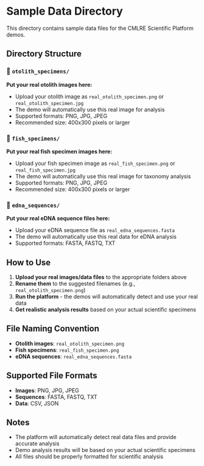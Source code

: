 # Sample Data Directory

This directory contains sample data files for the CMLRE Scientific Platform demos.

## Directory Structure

### 📁 `otolith_specimens/`
**Put your real otolith images here:**
- Upload your otolith image as `real_otolith_specimen.png` or `real_otolith_specimen.jpg`
- The demo will automatically use this real image for analysis
- Supported formats: PNG, JPG, JPEG
- Recommended size: 400x300 pixels or larger

### 📁 `fish_specimens/`
**Put your real fish specimen images here:**
- Upload your fish specimen image as `real_fish_specimen.png` or `real_fish_specimen.jpg`
- The demo will automatically use this real image for taxonomy analysis
- Supported formats: PNG, JPG, JPEG
- Recommended size: 400x300 pixels or larger

### 📁 `edna_sequences/`
**Put your real eDNA sequence files here:**
- Upload your eDNA sequence file as `real_edna_sequences.fasta`
- The demo will automatically use this real data for eDNA analysis
- Supported formats: FASTA, FASTQ, TXT

## How to Use

1. **Upload your real images/data files** to the appropriate folders above
2. **Rename them** to the suggested filenames (e.g., `real_otolith_specimen.png`)
3. **Run the platform** - the demos will automatically detect and use your real data
4. **Get realistic analysis results** based on your actual scientific specimens

## File Naming Convention

- **Otolith images**: `real_otolith_specimen.png`
- **Fish specimens**: `real_fish_specimen.png`
- **eDNA sequences**: `real_edna_sequences.fasta`

## Supported File Formats

- **Images**: PNG, JPG, JPEG
- **Sequences**: FASTA, FASTQ, TXT
- **Data**: CSV, JSON

## Notes

- The platform will automatically detect real data files and provide accurate analysis
- Demo analysis results will be based on your actual scientific specimens
- All files should be properly formatted for scientific analysis
